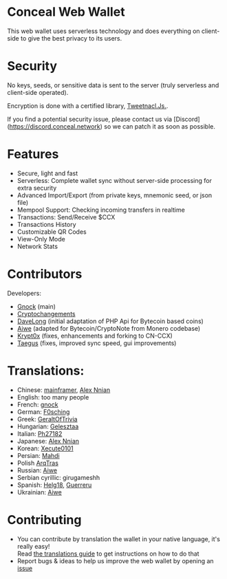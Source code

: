 # Conceal Web Wallet
This web wallet uses serverless technology and does everything on client-side to give the best privacy to its users.

# Security
No keys, seeds, or sensitive data is sent to the server (truly serverless and client-side operated).

Encryption is done with a certified library, [Tweetnacl.Js.](https://github.com/dchest/tweetnacl-js).

If you find a potential security issue, please contact us via [Discord] (https://discord.conceal.network) so we can patch it as soon as possible.

# Features
- Secure, light and fast
- Serverless: Complete wallet sync without server-side processing for extra security
- Advanced Import/Export (from private keys, mnemonic seed, or json file)
- Mempool Support: Checking incoming transfers in realtime
- Transactions: Send/Receive $CCX
- Transactions History
- Customizable QR Codes
- View-Only Mode
- Network Stats

# Contributors
Developers:
- [Gnock](https://github.com/gnock) (main)
- [Cryptochangements](https://github.com/cryptochangements34)
- [DaveLong](https://github.com/DaveLong) (initial adaptation of PHP Api for Bytecoin based coins)
- [Aiwe](https://github.com/aivve) (adapted for Bytecoin/CryptoNote from Monero codebase)
- [Krypt0x](https://github.com/krypt0x) (fixes, enhancements and forking to CN-CCX)
- [Taegus](https://github.com/taeguscromis) (fixes, improved sync speed, gui improvements)

# Translations:
- Chinese: [mainframer](https://github.com/mainframer), [Alex Nnian](https://github.com/nnian)
- English: too many people
- French: [gnock](https://github.com/gnock)
- German: [F0sching](https://github.com/F0sching)
- Greek: [GeraltOfTrivia](https://github.com/GeraltOfTrivia)
- Hungarian: [Gelesztaa](https://github.com/Gelesztaa)
- Italian: [Ph27182](https://github.com/Ph27182)
- Japanese: [Alex Nnian](https://github.com/nnian)
- Korean: [Xecute0101](https://github.com/Xecute0101)
- Persian: [Mahdi](https://github.com/m4hdi1995)
- Polish [ArqTras](https://github.com/ArqTras)
- Russian: [Aiwe](https://github.com/aivve)
- Serbian cyrillic: girugameshh
- Spanish: [Helg18](https://github.com/Helg18), [Guerreru](https://github.com/Guerreru)
- Ukrainian: [Aiwe](https://github.com/aivve)

# Contributing
- You can contribute by translation the wallet in your native language, it's really easy!  
Read [the translations guide](TRANSLATIONS.md) to get instructions on how to do that
- Report bugs & ideas to help us improve the web wallet by opening an [issue](https://github.com/ConcealNetwork/conceal-web-wallet/issues/new)
